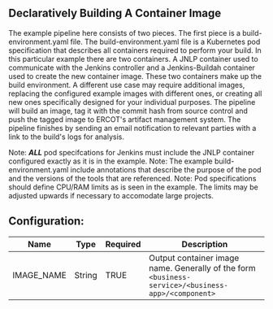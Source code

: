 Declaratively Building A Container Image
-----------------------
The example pipeline here consists of two pieces. The first piece is a build-environment.yaml file. The build-environment.yaml file is a Kubernetes pod specification that describes all containers required to perform your build. In this particular example there are two containers. A JNLP container used to communicate with the Jenkins controller and a Jenkins-Buildah container used to create the new container image. These two containers make up the build environment. A different use case may require additional images, replacing the configured example images with different ones, or creating all new ones specifically designed for your individual purposes. The pipeline will build an image, tag it with the commit hash from source control and push the tagged image to ERCOT's artifact management system. The pipeline finishes by sending an email notification to relevant parties with a link to the build's logs for analysis.

Note: ***ALL*** pod specifcations for Jenkins must include the JNLP container configured exactly as it is in the example.
Note: The example build-environment.yaml include annotations that describe the purpose of the pod and the versions of the tools that are referenced.
Note: Pod specifications should define CPU/RAM limits as is seen in the example. The limits may be adjusted upwards if necessary to accomodate large projects.

Configuration:
-----------------------
  | Name | Type | Required | Description |
  | --- | --- | --- | --- |
  | IMAGE_NAME | String | TRUE | Output container image name. Generally of the form `<business-service>/<business-app>/<component>`|
